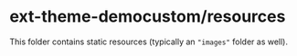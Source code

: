 # ext-theme-democustom/resources

This folder contains static resources (typically an `"images"` folder as well).
